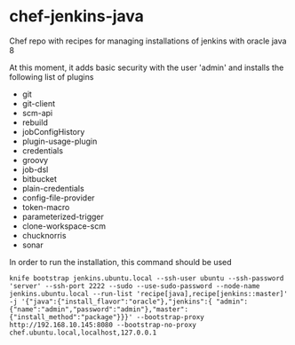 # chef-jenkins-java

Chef repo with recipes for managing installations of jenkins with oracle java 8

At this moment, it adds basic security with the user 'admin' and installs the following list of plugins

 * git
 * git-client
 * scm-api
 * rebuild
 * jobConfigHistory
 * plugin-usage-plugin
 * credentials
 * groovy
 * job-dsl
 * bitbucket
 * plain-credentials
 * config-file-provider
 * token-macro
 * parameterized-trigger
 * clone-workspace-scm
 * chucknorris 
 * sonar

In order to run the installation, this command should be used

```
knife bootstrap jenkins.ubuntu.local --ssh-user ubuntu --ssh-password 'server' --ssh-port 2222 --sudo --use-sudo-password --node-name jenkins.ubuntu.local --run-list 'recipe[java],recipe[jenkins::master]' -j '{"java":{"install_flavor":"oracle"},"jenkins":{ "admin":{"name":"admin","password":"admin"},"master":{"install_method":"package"}}}' --bootstrap-proxy http://192.168.10.145:8080 --bootstrap-no-proxy chef.ubuntu.local,localhost,127.0.0.1
```